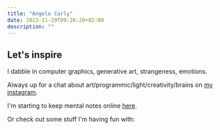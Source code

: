 ```yaml
---
title: "Angelo Carly"
date: 2023-11-29T09:26:20+02:00
description: ""
---
```


## Let's inspire

I dabble in computer graphics, generative art, strangeness, emotions.

Always up for a chat about art/programmic/light/creativity/brains on [my instagram](https://www.instagram.com/Dodecatatonic).

I'm starting to keep mental notes online [here](notes/wants).

Or check out some stuff I'm having fun with:

